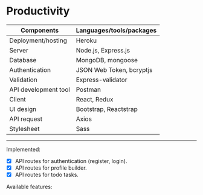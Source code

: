 # Productivity

| Components           | Languages/tools/packages |
| -------------------- | ------------------------ |
| Deployment/hosting   | Heroku                   |
| Server               | Node.js, Express.js      |
| Database             | MongoDB, mongoose        |
| Authentication       | JSON Web Token, bcryptjs |
| Validation           | Express-validator        |
| API development tool | Postman                  |
| Client               | React, Redux             |
| UI design            | Bootstrap, Reactstrap    |
| API request          | Axios                    |
| Stylesheet           | Sass                     |

---

Implemented:
- [x] API routes for authentication (register, login).
- [x] API routes for profile builder.
- [x] API routes for todo tasks.

Available features:
